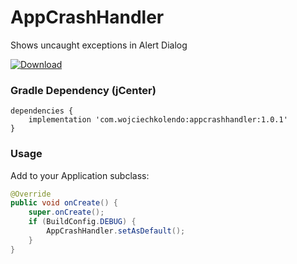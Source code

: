 # AppCrashHandler

Shows uncaught exceptions in Alert Dialog

[ ![Download](https://api.bintray.com/packages/wojciechkolendo/maven/AppCrashHandler/images/download.svg) ](https://bintray.com/wojciechkolendo/maven/AppCrashHandler/_latestVersion)

### Gradle Dependency (jCenter)

```Gradle
dependencies {
    implementation 'com.wojciechkolendo:appcrashhandler:1.0.1'
}
```

### Usage

Add to your Application subclass:

```java
@Override
public void onCreate() {
	super.onCreate();
	if (BuildConfig.DEBUG) {
		AppCrashHandler.setAsDefault();
	}
}
```
